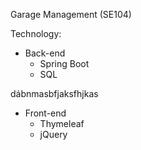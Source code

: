 Garage Management (SE104)

Technology:

- Back-end
  - Spring Boot
  - SQL
  
dábnmasbfjaksfhjkas  

- Front-end
  - Thymeleaf
  - jQuery

